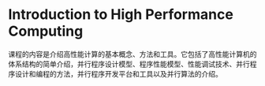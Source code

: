 # Introduction to High Performance Computing

课程的内容是介绍高性能计算的基本概念、方法和工具。它包括了高性能计算机的体系结构的简单介绍，并行程序设计模型、程序性能模型、性能调试技术、并行程序设计和编程的方法，并行程序开发平台和工具以及并行算法的介绍。
